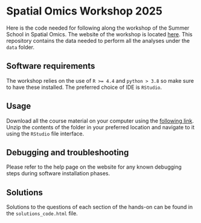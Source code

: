 # Spatial Omics Workshop 2025
Here is the code needed for following along the workshop of the Summer School in Spatial Omics. 
The website of the workshop is located [here](https://paganilab.github.io/sows-2025/). This repository contains the data needed to perform all the analyses under the `data` folder.

## Software requirements
The workshop relies on the use of `R >= 4.4` and `python > 3.8` so make sure to have these installed. The preferred choice of IDE is `RStudio`.

## Usage
Download all the course material on your computer using the [following link](https://github.com/paganilab/sows-2025/archive/refs/heads/master.zip). Unzip the contents of the folder in your preferred location and navigate to it using the `RStudio` file interface.

## Debugging and troubleshooting
Please refer to the help page on the website for any known debugging steps during software installation phases.

## Solutions
Solutions to the questions of each section of the hands-on can be found in the `solutions_code.html` file.